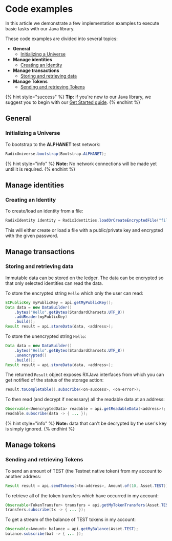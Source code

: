 # Code examples

In this article we demonstrate a few implementation examples to execute basic tasks with our Java library.

These code examples are divided into several topics:

* **General**
  * [Initializing a Universe](code-examples.md#initializing-a-universe)
* **Manage identities**
  * [Creating an Identity](code-examples.md#creating-an-identity)
* **Manage transactions**
  * [Storing and retrieving data](code-examples.md#storing-and-retrieving-data)
* **Manage Tokens**
  * [Sending and retrieving Tokens](code-examples.md#sending-and-retrieving-tokens)

{% hint style="success" %}
**Tip:** if you're new to our Java library, we suggest you to begin with our [Get Started guide](get-started.md).
{% endhint %}

## General

### Initializing a Universe

To bootstrap to the **ALPHANET** test network:

```java
RadixUniverse.bootstrap(Bootstrap.ALPHANET);
```

{% hint style="info" %}
**Note:** No network connections will be made yet until it is required.
{% endhint %}

## Manage identities

### Creating an Identity

To create/load an identity from a file:

```java
RadixIdentity identity = RadixIdentities.loadOrCreateEncryptedFile("filename.key", "password");
```

This will either create or load a file with a public/private key and encrypted with the given password.

## Manage transactions

### Storing and retrieving data

Immutable data can be stored on the ledger. The data can be encrypted so that only selected identities can read the data.

To store the encrypted string `Hello` which only the user can read:

```java
ECPublicKey myPublicKey = api.getMyPublicKey();
Data data = new DataBuilder()
    .bytes("Hello".getBytes(StandardCharsets.UTF_8))
    .addReader(myPublicKey)
    .build();
Result result = api.storeData(data, <address>);
```

To store the unencrypted string `Hello`:

```java
Data data = new DataBuilder()
    .bytes("Hello".getBytes(StandardCharsets.UTF_8))
    .unencrypted()
    .build();
Result result = api.storeData(data, <address>);
```

The returned `Result` object exposes RXJava interfaces from which you can get notified of the status of the storage action:

```java
result.toCompletable().subscribe(<on-success>, <on-error>);
```

To then read \(and decrypt if necessary\) all the readable data at an address:

```java
Observable<UnencryptedData> readable = api.getReadableData(<address>);
readable.subscribe(data -> { ... });
```

{% hint style="info" %}
**Note:** data that can't be decrypted by the user's key is simply ignored.
{% endhint %}

## Manage tokens

### Sending and retrieving Tokens

To send an amount of TEST \(the Testnet native token\) from my account to another address:

```java
Result result = api.sendTokens(<to-address>, Amount.of(10, Asset.TEST));
```

To retrieve all of the token transfers which have occurred in my account:

```java
Observable<TokenTransfer> transfers = api.getMyTokenTransfers(Asset.TEST);
transfers.subscribe(tx -> { ... });
```

To get a stream of the balance of TEST tokens in my account:

```java
Observable<Amount> balance = api.getMyBalance(Asset.TEST);
balance.subscribe(bal -> { ... });
```

